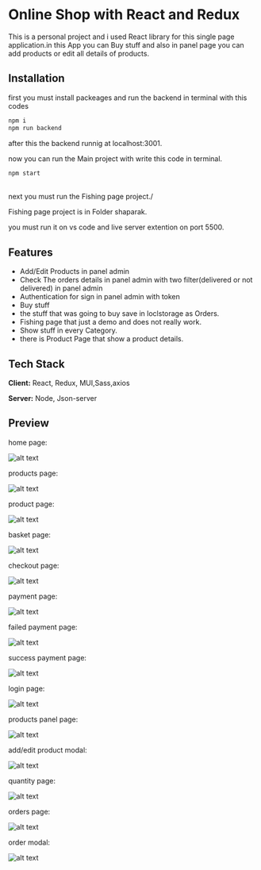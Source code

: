 # Online Shop with React and Redux

This is a personal project and i used React library for this
single page application.in this App you can Buy stuff and also in panel page you can add products or
edit all details of products.

## Installation

first you must install packeages and run the backend in terminal with this codes

```bash
npm i 
npm run backend
```

after this the backend runnig at localhost:3001.


now you can run the Main project with write this code in terminal.

```bash
npm start
```

\
next you  must run the Fishing page project./

Fishing page project is in Folder shaparak.

you must run it on vs code and live server extention on port 5500.

## Features
- Add/Edit Products in panel admin
- Check The orders details in panel admin with two filter(delivered or not delivered) in panel admin
- Authentication for sign in panel admin with token
- Buy stuff
- the stuff that was going to buy save in loclstorage as Orders.
- Fishing page that just a demo and does not really work.
- Show stuff in every Category.
- there is Product Page that show a product details.


## Tech Stack

**Client:** React, Redux, MUI,Sass,axios

**Server:** Node, Json-server

## Preview
home page:

![alt text](https://s6.uupload.ir/files/home_2939.png)
        
products page:

![alt text](https://s6.uupload.ir/files/products_0fiw.png)

product page:

![alt text](https://s6.uupload.ir/files/product_oeoj.png)

basket page:

![alt text](https://s6.uupload.ir/files/basket_hd9.png)

checkout page:

![alt text](https://s6.uupload.ir/files/checkout_m506.png)

payment page:

![alt text](https://s6.uupload.ir/files/payment_eqce.png)

failed payment page:

![alt text](https://s6.uupload.ir/files/failedpayment_zkq1.png)

success payment page:

![alt text](https://s6.uupload.ir/files/successpayment_xqul.png)

login page:

![alt text](https://s6.uupload.ir/files/login_sseg.png)

products panel page:

![alt text](https://s6.uupload.ir/files/productspanel_0lz.png)

add/edit product modal:

![alt text](https://s6.uupload.ir/files/edit-add-prductmodal_xsyz.png)

quantity page:

![alt text](https://s6.uupload.ir/files/quantitypanel_ghb7.png)

orders page:

![alt text](https://s6.uupload.ir/files/orderspanel_42ub.png)

order modal:

![alt text](https://s6.uupload.ir/files/ordermodal_bu0.png)
